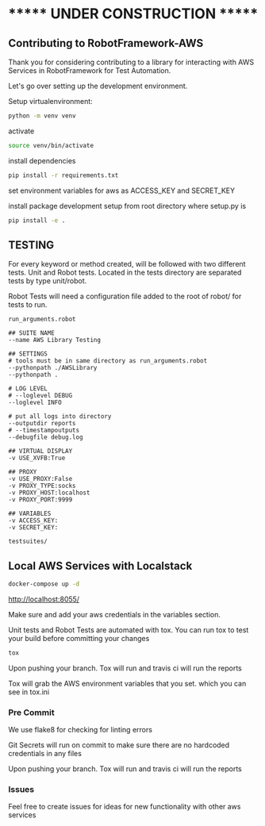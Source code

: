 # ***** UNDER CONSTRUCTION *****

## Contributing to RobotFramework-AWS

Thank you for considering contributing to a library for interacting with AWS Services in RobotFramework for Test Automation.

Let's go over setting up the development environment.

Setup virtualenvironment:

```sh
python -m venv venv
```

activate

```sh
source venv/bin/activate
```

install dependencies

```sh
pip install -r requirements.txt
```

set environment variables for aws as ACCESS_KEY and SECRET_KEY

install package development setup from root directory where setup.py is

```sh
pip install -e .
```

## TESTING

For every keyword or method created, will be followed with two different tests. Unit and Robot tests.
Located in the tests directory are separated tests by type unit/robot.

Robot Tests will need a configuration file added to the root of robot/ for tests to run.

`run_arguments.robot`

```robotframework
## SUITE NAME
--name AWS Library Testing

## SETTINGS
# tools must be in same directory as run_arguments.robot
--pythonpath ./AWSLibrary
--pythonpath .

# LOG LEVEL
# --loglevel DEBUG
--loglevel INFO

# put all logs into directory
--outputdir reports
# --timestampoutputs
--debugfile debug.log

## VIRTUAL DISPLAY
-v USE_XVFB:True

## PROXY
-v USE_PROXY:False
-v PROXY_TYPE:socks
-v PROXY_HOST:localhost
-v PROXY_PORT:9999

## VARIABLES
-v ACCESS_KEY:
-v SECRET_KEY:

testsuites/
```

## Local AWS Services with Localstack

```sh
docker-compose up -d

```

<http://localhost:8055/>

Make sure and add your aws credentials in the variables section.

Unit tests and Robot Tests are automated with tox. You can run tox to test your build before committing your changes

```sh
tox
```

Upon pushing your branch. Tox will run and travis ci will run the reports

Tox will grab the AWS environment variables that you set. which you can see in tox.ini

### Pre Commit

We use flake8 for checking for linting errors

Git Secrets will run on commit to make sure there are no hardcoded credentials in any files

Upon pushing your branch. Tox will run and travis ci will run the reports

### Issues

Feel free to create issues for ideas for new functionality with other aws services
